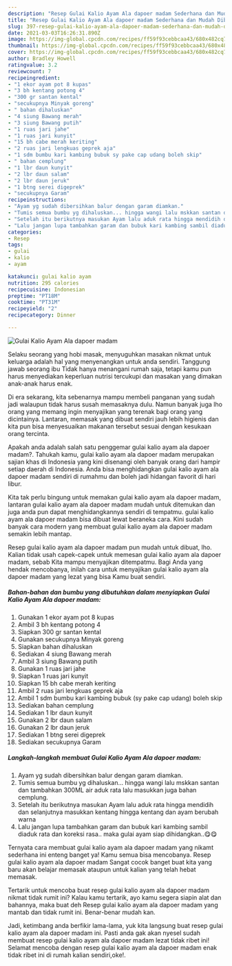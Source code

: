 ```yaml
---
description: "Resep Gulai Kalio Ayam Ala dapoer madam Sederhana dan Mudah Dibuat"
title: "Resep Gulai Kalio Ayam Ala dapoer madam Sederhana dan Mudah Dibuat"
slug: 397-resep-gulai-kalio-ayam-ala-dapoer-madam-sederhana-dan-mudah-dibuat
date: 2021-03-03T16:26:31.890Z
image: https://img-global.cpcdn.com/recipes/ff59f93cebbcaa43/680x482cq70/gulai-kalio-ayam-ala-dapoer-madam-foto-resep-utama.jpg
thumbnail: https://img-global.cpcdn.com/recipes/ff59f93cebbcaa43/680x482cq70/gulai-kalio-ayam-ala-dapoer-madam-foto-resep-utama.jpg
cover: https://img-global.cpcdn.com/recipes/ff59f93cebbcaa43/680x482cq70/gulai-kalio-ayam-ala-dapoer-madam-foto-resep-utama.jpg
author: Bradley Howell
ratingvalue: 3.2
reviewcount: 7
recipeingredient:
- "1 ekor ayam pot 8 kupas"
- "3 bh kentang potong 4"
- "300 gr santan kental"
- "secukupnya Minyak goreng"
- " bahan dihaluskan"
- "4 siung Bawang merah"
- "3 siung Bawang putih"
- "1 ruas jari jahe"
- "1 ruas jari kunyit"
- "15 bh cabe merah keriting"
- "2 ruas jari lengkuas geprek aja"
- "1 sdm bumbu kari kambing bubuk sy pake cap udang boleh skip"
- " bahan cemplung"
- "1 lbr daun kunyit"
- "2 lbr daun salam"
- "2 lbr daun jeruk"
- "1 btng serei digeprek"
- "secukupnya Garam"
recipeinstructions:
- "Ayam yg sudah dibersihkan balur dengan garam diamkan."
- "Tumis semua bumbu yg dihaluskan... hingga wangi lalu mskkan santan dan tambahkan 300ML air aduk rata lalu masukkan juga bahan cemplung."
- "Setelah itu berikutnya masukan Ayam lalu aduk rata hingga mendidih dan selanjutnya masukkan kentang hingga kentang dan ayam berubah warna"
- "Lalu jangan lupa tambahkan garam dan bubuk kari kambing sambil diaduk rata dan koreksi rasa.. maka gulai ayam siap dihidangkan..😋😋"
categories:
- Resep
tags:
- gulai
- kalio
- ayam

katakunci: gulai kalio ayam 
nutrition: 295 calories
recipecuisine: Indonesian
preptime: "PT18M"
cooktime: "PT31M"
recipeyield: "2"
recipecategory: Dinner

---
```



![Gulai Kalio Ayam Ala dapoer madam](https://img-global.cpcdn.com/recipes/ff59f93cebbcaa43/680x482cq70/gulai-kalio-ayam-ala-dapoer-madam-foto-resep-utama.jpg)

Selaku seorang yang hobi masak, menyuguhkan masakan nikmat untuk keluarga adalah hal yang menyenangkan untuk anda sendiri. Tanggung jawab seorang ibu Tidak hanya menangani rumah saja, tetapi kamu pun harus menyediakan keperluan nutrisi tercukupi dan masakan yang dimakan anak-anak harus enak.

Di era  sekarang, kita sebenarnya mampu membeli panganan yang sudah jadi walaupun tidak harus susah memasaknya dulu. Namun banyak juga lho orang yang memang ingin menyajikan yang terenak bagi orang yang dicintainya. Lantaran, memasak yang dibuat sendiri jauh lebih higienis dan kita pun bisa menyesuaikan makanan tersebut sesuai dengan kesukaan orang tercinta. 



Apakah anda adalah salah satu penggemar gulai kalio ayam ala dapoer madam?. Tahukah kamu, gulai kalio ayam ala dapoer madam merupakan sajian khas di Indonesia yang kini disenangi oleh banyak orang dari hampir setiap daerah di Indonesia. Anda bisa menghidangkan gulai kalio ayam ala dapoer madam sendiri di rumahmu dan boleh jadi hidangan favorit di hari libur.

Kita tak perlu bingung untuk memakan gulai kalio ayam ala dapoer madam, lantaran gulai kalio ayam ala dapoer madam mudah untuk ditemukan dan juga anda pun dapat menghidangkannya sendiri di tempatmu. gulai kalio ayam ala dapoer madam bisa dibuat lewat beraneka cara. Kini sudah banyak cara modern yang membuat gulai kalio ayam ala dapoer madam semakin lebih mantap.

Resep gulai kalio ayam ala dapoer madam pun mudah untuk dibuat, lho. Kalian tidak usah capek-capek untuk memesan gulai kalio ayam ala dapoer madam, sebab Kita mampu menyajikan ditempatmu. Bagi Anda yang hendak mencobanya, inilah cara untuk menyajikan gulai kalio ayam ala dapoer madam yang lezat yang bisa Kamu buat sendiri.

<!--inarticleads1-->

##### Bahan-bahan dan bumbu yang dibutuhkan dalam menyiapkan Gulai Kalio Ayam Ala dapoer madam:

1. Gunakan 1 ekor ayam pot 8 kupas
1. Ambil 3 bh kentang potong 4
1. Siapkan 300 gr santan kental
1. Gunakan secukupnya Minyak goreng
1. Siapkan  bahan dihaluskan
1. Sediakan 4 siung Bawang merah
1. Ambil 3 siung Bawang putih
1. Gunakan 1 ruas jari jahe
1. Siapkan 1 ruas jari kunyit
1. Siapkan 15 bh cabe merah keriting
1. Ambil 2 ruas jari lengkuas geprek aja
1. Ambil 1 sdm bumbu kari kambing bubuk (sy pake cap udang) boleh skip
1. Sediakan  bahan cemplung
1. Sediakan 1 lbr daun kunyit
1. Gunakan 2 lbr daun salam
1. Gunakan 2 lbr daun jeruk
1. Sediakan 1 btng serei digeprek
1. Sediakan secukupnya Garam




<!--inarticleads2-->

##### Langkah-langkah membuat Gulai Kalio Ayam Ala dapoer madam:

1. Ayam yg sudah dibersihkan balur dengan garam diamkan.
1. Tumis semua bumbu yg dihaluskan... hingga wangi lalu mskkan santan dan tambahkan 300ML air aduk rata lalu masukkan juga bahan cemplung.
1. Setelah itu berikutnya masukan Ayam lalu aduk rata hingga mendidih dan selanjutnya masukkan kentang hingga kentang dan ayam berubah warna
1. Lalu jangan lupa tambahkan garam dan bubuk kari kambing sambil diaduk rata dan koreksi rasa.. maka gulai ayam siap dihidangkan..😋😋




Ternyata cara membuat gulai kalio ayam ala dapoer madam yang nikamt sederhana ini enteng banget ya! Kamu semua bisa mencobanya. Resep gulai kalio ayam ala dapoer madam Sangat cocok banget buat kita yang baru akan belajar memasak ataupun untuk kalian yang telah hebat memasak.

Tertarik untuk mencoba buat resep gulai kalio ayam ala dapoer madam nikmat tidak rumit ini? Kalau kamu tertarik, ayo kamu segera siapin alat dan bahannya, maka buat deh Resep gulai kalio ayam ala dapoer madam yang mantab dan tidak rumit ini. Benar-benar mudah kan. 

Jadi, ketimbang anda berfikir lama-lama, yuk kita langsung buat resep gulai kalio ayam ala dapoer madam ini. Pasti anda gak akan nyesel sudah membuat resep gulai kalio ayam ala dapoer madam lezat tidak ribet ini! Selamat mencoba dengan resep gulai kalio ayam ala dapoer madam enak tidak ribet ini di rumah kalian sendiri,oke!.

